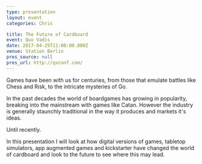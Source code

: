 ```yaml
---
type: presentation
layout: event
categories: Chris

title: The Future of Cardboard
event: Quo Vadis
date: 2017-04-25T11:00:00.000Z
venue: Station Berlin
pres_source: null
pres_url: http://qvconf.com/
---
```


Games have been with us for centuries, from those that emulate battles like Chess and Risk, to the intricate mysteries of Go.

In the past decades the world of boardgames has growing in popularity, breaking into the mainstream with games like Catan. However the industry is generally staunchly traditional in the way it produces and markets it's ideas.

Until recently.

In this presentation I will look at how digital versions of games, tabletop simulators, app augmented games and kickstarter have changed the world of cardboard and look to the future to see where this may lead.
